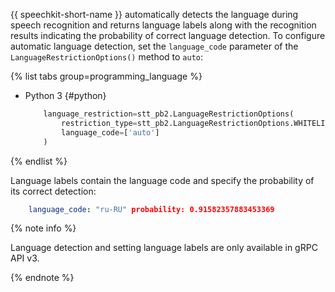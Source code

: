 {{ speechkit-short-name }} automatically detects the language during speech recognition and returns language labels along with the recognition results indicating the probability of correct language detection.
To configure automatic language detection, set the `language_code` parameter of the `LanguageRestrictionOptions()` method to `auto`:

{% list tabs group=programming_language %}

- Python 3 {#python}

    ```python
	    language_restriction=stt_pb2.LanguageRestrictionOptions(
            restriction_type=stt_pb2.LanguageRestrictionOptions.WHITELIST,
            language_code=['auto']
        )
    ```

{% endlist %}

Language labels contain the language code and specify the probability of its correct detection:
```yaml
    language_code: "ru-RU" probability: 0.91582357883453369
```


{% note info %}

Language detection and setting language labels are only available in gRPC API v3.

{% endnote %}
